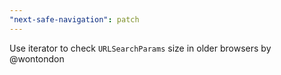 ```yaml
---
"next-safe-navigation": patch
---
```


Use iterator to check `URLSearchParams` size in older browsers by @wontondon
